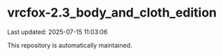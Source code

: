 # vrcfox-2.3_body_and_cloth_edition

Last updated: 2025-07-15 11:03:06

This repository is automatically maintained.
